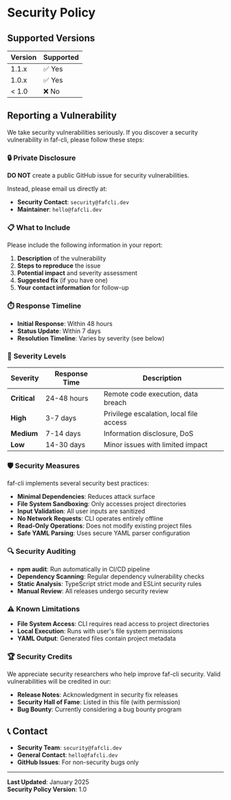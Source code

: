 # Security Policy

## Supported Versions

| Version | Supported          |
| ------- | ------------------ |
| 1.1.x   | ✅ Yes            |
| 1.0.x   | ✅ Yes            |
| < 1.0   | ❌ No             |

## Reporting a Vulnerability

We take security vulnerabilities seriously. If you discover a security vulnerability in faf-cli, please follow these steps:

### 🔒 **Private Disclosure**

**DO NOT** create a public GitHub issue for security vulnerabilities.

Instead, please email us directly at:
- **Security Contact**: `security@fafcli.dev`
- **Maintainer**: `hello@fafcli.dev`

### 📋 **What to Include**

Please include the following information in your report:

1. **Description** of the vulnerability
2. **Steps to reproduce** the issue
3. **Potential impact** and severity assessment
4. **Suggested fix** (if you have one)
5. **Your contact information** for follow-up

### ⏱️ **Response Timeline**

- **Initial Response**: Within 48 hours
- **Status Update**: Within 7 days  
- **Resolution Timeline**: Varies by severity (see below)

### 🚨 **Severity Levels**

| Severity | Response Time | Description |
|----------|---------------|-------------|
| **Critical** | 24-48 hours | Remote code execution, data breach |
| **High** | 3-7 days | Privilege escalation, local file access |
| **Medium** | 7-14 days | Information disclosure, DoS |
| **Low** | 14-30 days | Minor issues with limited impact |

### 🛡️ **Security Measures**

faf-cli implements several security best practices:

- **Minimal Dependencies**: Reduces attack surface
- **File System Sandboxing**: Only accesses project directories
- **Input Validation**: All user inputs are sanitized
- **No Network Requests**: CLI operates entirely offline
- **Read-Only Operations**: Does not modify existing project files
- **Safe YAML Parsing**: Uses secure YAML parser configuration

### 🔍 **Security Auditing**

- **npm audit**: Run automatically in CI/CD pipeline
- **Dependency Scanning**: Regular dependency vulnerability checks
- **Static Analysis**: TypeScript strict mode and ESLint security rules
- **Manual Review**: All releases undergo security review

### ⚠️ **Known Limitations**

- **File System Access**: CLI requires read access to project directories
- **Local Execution**: Runs with user's file system permissions
- **YAML Output**: Generated files contain project metadata

### 🏆 **Security Credits**

We appreciate security researchers who help improve faf-cli security. Valid vulnerabilities will be credited in our:

- **Release Notes**: Acknowledgment in security fix releases
- **Security Hall of Fame**: Listed in this file (with permission)
- **Bug Bounty**: Currently considering a bug bounty program

## 📞 **Contact**

- **Security Team**: `security@fafcli.dev`
- **General Contact**: `hello@fafcli.dev`
- **GitHub Issues**: For non-security bugs only

---

**Last Updated**: January 2025  
**Security Policy Version**: 1.0